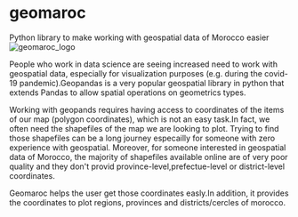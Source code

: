 # geomaroc
Python library to make working with geospatial data of Morocco easier
![geomaroc_logo](https://user-images.githubusercontent.com/49843367/164335838-537f0514-ce89-43ed-956f-c6c6de6ed264.png)

People who work in data science are seeing  increased need to work with geospatial data, especially for visualization purposes (e.g. during the covid-19 pandemic).Geopandas is a very popular geospatial library in python that extends Pandas to allow spatial operations on geometrics types.

Working with geopands requires having access to coordinates of the items of our map (polygon coordinates), which is not an easy task.In fact, we often need the shapefiles of the map we are looking to plot. Trying to find those shapefiles can be a long journey especailly for someone with zero experience with geospatial. Moreover, for someone interested in geospatial data of Morocco, the majority of shapefiles available online are of very poor quality and they don't provid province-level,prefectue-level or district-level coordinates.

Geomaroc helps the user get those coordinates easly.In addition, it provides the coordinates to plot regions, provinces and districts/cercles of morocco.
